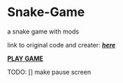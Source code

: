 # Snake-Game

a snake game with mods

link to original code and creater: ***[here](https://gist.github.com/ZiKT1229/5935a10ce818ea7b851ea85ecf55b4da)***<br>



**[PLAY GAME](https://somestranger8.github.io/Snake-Game/index.html)**


TODO:
[] make pause screen
